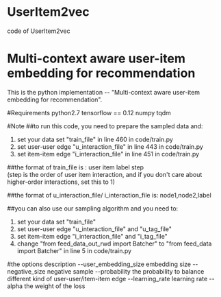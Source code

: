 # UserItem2vec
code of UserItem2vec

# Multi-context aware user-item embedding for recommendation
This is the python implementation -- "Multi-context aware user-item embedding for recommendation".


#Requirements
python2.7
tensorflow == 0.12
numpy
tqdm


#Note
##to run this code, you need to prepare the sampled data and:
1. set your data set  "train_file" in line 460 in code/train.py 
2. set user-user edge  "u_interaction_file" in line 443 in code/train.py
3. set item-item edge  "i_interaction_file" in line 451 in code/train.py

##the format of train_file is :
user item label step  
(step is the order of user item interaction, and if you don't care about higher-order interactions, set this to 1)

##the format of  u_interaction_file/ i_interaction_file is:
node1,node2,label 


##you can also use our sampling algorithm and you need to:
1.  set your data set  "train_file" 
2.  set user-user edge  "u_interaction_file" and "u_tag_file" 
3.  set item-item edge "i_interaction_file" and "i_tag_file" 
4.  change "from feed_data_out_rwd import Batcher" to "from feed_data import Batcher" in line 5 in code/train.py

#the options description 
--user_embedding_size  embedding size
--negative_size   negative sample
--probability     the probability to balance different kind of user-user/item-item edge
--learning_rate   learning rate
--alpha           the weight of the loss


